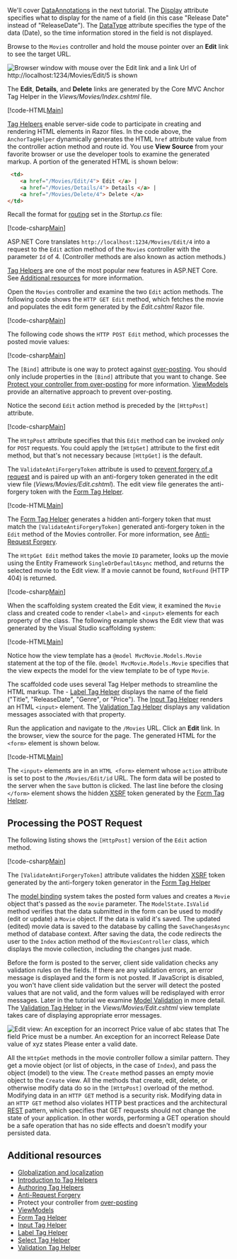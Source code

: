 
We'll cover [DataAnnotations](https://docs.microsoft.com/aspnet/mvc/overview/older-versions/mvc-music-store/mvc-music-store-part-6) in the next tutorial. The [Display](https://docs.microsoft.com/aspnet/core/api/microsoft.aspnetcore.mvc.modelbinding.metadata.displaymetadata) attribute specifies what to display for the name of a field (in this case "Release Date" instead of "ReleaseDate"). The [DataType](https://docs.microsoft.com/aspnet/core/api/microsoft.aspnetcore.mvc.dataannotations.internal.datatypeattributeadapter) attribute specifies the type of the data (Date), so the time information stored in the field is not displayed.

Browse to the `Movies` controller and hold the mouse pointer over an **Edit** link to see the target URL.

![Browser window with mouse over the Edit link and a link Url of http://localhost:1234/Movies/Edit/5 is shown](../../tutorials/first-mvc-app/controller-methods-views/_static/edit7.png)

The **Edit**, **Details**, and **Delete** links are generated by the Core MVC Anchor Tag Helper in the *Views/Movies/Index.cshtml* file.

[!code-HTML[Main](../../tutorials/first-mvc-app/start-mvc/sample/MvcMovie/Views/Movies/IndexOriginal.cshtml?highlight=1-3&range=46-50)]

[Tag Helpers](xref:mvc/views/tag-helpers/intro) enable server-side code to participate in creating and rendering HTML elements in Razor files. In the code above, the `AnchorTagHelper` dynamically generates the HTML `href` attribute value from the controller action method and route id. You use **View Source** from your favorite browser or use the developer tools to examine the generated markup. A portion of the generated HTML is shown below:

```html
 <td>
    <a href="/Movies/Edit/4"> Edit </a> |
    <a href="/Movies/Details/4"> Details </a> |
    <a href="/Movies/Delete/4"> Delete </a>
</td>
```

Recall the format for [routing](xref:mvc/controllers/routing) set in the *Startup.cs* file:

[!code-csharp[Main](../../tutorials/first-mvc-app/start-mvc/sample/MvcMovie/Startup.cs?name=snippet_1&highlight=5)]

ASP.NET Core translates `http://localhost:1234/Movies/Edit/4` into a request to the `Edit` action method of the `Movies` controller with the parameter `Id` of 4. (Controller methods are also known as action methods.)

[Tag Helpers](xref:mvc/views/tag-helpers/intro) are one of the most popular new features in ASP.NET Core. See [Additional resources](#additional-resources) for more information.

Open the `Movies` controller and examine the two `Edit` action methods. The following code shows the `HTTP GET Edit` method, which fetches the movie and populates the edit form generated by the *Edit.cshtml* Razor file.

[!code-csharp[Main](../../tutorials/first-mvc-app/start-mvc/sample/MvcMovie/Controllers/MC1.cs?name=snippet_edit1)]

The following code shows the `HTTP POST Edit` method, which processes the posted movie values:

[!code-csharp[Main](../../tutorials/first-mvc-app/start-mvc/sample/MvcMovie/Controllers/MC1.cs?name=snippet_edit2)]

The `[Bind]` attribute is one way to protect against [over-posting](https://docs.microsoft.com/aspnet/mvc/overview/getting-started/getting-started-with-ef-using-mvc/implementing-basic-crud-functionality-with-the-entity-framework-in-asp-net-mvc-application#overpost). You should only include properties in the `[Bind]` attribute that you want to change. See [Protect your controller from over-posting](https://docs.microsoft.com/aspnet/mvc/overview/getting-started/getting-started-with-ef-using-mvc/implementing-basic-crud-functionality-with-the-entity-framework-in-asp-net-mvc-application) for more information. [ViewModels](http://rachelappel.com/use-viewmodels-to-manage-data-amp-organize-code-in-asp-net-mvc-applications/) provide an alternative approach to prevent over-posting.

Notice the second `Edit` action method is preceded by the `[HttpPost]` attribute.

[!code-csharp[Main](../../tutorials/first-mvc-app/start-mvc/sample/MvcMovie/Controllers/MC1.cs?name=snippet_edit2&highlight=4)]

The `HttpPost` attribute specifies that this `Edit` method can be invoked *only* for `POST` requests. You could apply the `[HttpGet]` attribute to the first edit method, but that's not necessary because `[HttpGet]` is the default.

The `ValidateAntiForgeryToken` attribute is used to [prevent forgery of a request](xref:security/anti-request-forgery) and is paired up with an anti-forgery token generated in the edit view file (*Views/Movies/Edit.cshtml*). The edit view file generates the anti-forgery token with the [Form Tag Helper](xref:mvc/views/working-with-forms).

[!code-HTML[Main](../../tutorials/first-mvc-app/start-mvc/sample/MvcMovie/Views/Movies/Edit.cshtml?range=9)]

The [Form Tag Helper](xref:mvc/views/working-with-forms) generates a hidden anti-forgery token that must match the `[ValidateAntiForgeryToken]` generated anti-forgery token in the `Edit` method of the Movies controller. For more information, see [Anti-Request Forgery](xref:security/anti-request-forgery).

The `HttpGet Edit` method takes the movie `ID` parameter, looks up the movie using the Entity Framework `SingleOrDefaultAsync` method, and returns the selected movie to the Edit view. If a movie cannot be found, `NotFound` (HTTP 404) is returned.

[!code-csharp[Main](../../tutorials/first-mvc-app/start-mvc/sample/MvcMovie/Controllers/MC1.cs?name=snippet_edit1)]

When the scaffolding system created the Edit view, it examined the `Movie` class and created code to render `<label>` and `<input>` elements for each property of the class. The following example shows the Edit view that was generated by the Visual Studio scaffolding system:

[!code-HTML[Main](../../tutorials/first-mvc-app/start-mvc/sample/MvcMovie/Views/Movies/EditCopy.cshtml?highlight=1)]

Notice how the view template has a `@model MvcMovie.Models.Movie` statement at the top of the file. `@model MvcMovie.Models.Movie` specifies that the view expects the model for the view template to be of type `Movie`.

The scaffolded code uses several Tag Helper methods to streamline the HTML markup. The - [Label Tag Helper](xref:mvc/views/working-with-forms) displays the name of the field ("Title", "ReleaseDate", "Genre", or "Price"). The [Input Tag Helper](xref:mvc/views/working-with-forms) renders an HTML `<input>` element. The [Validation Tag Helper](xref:mvc/views/working-with-forms) displays any validation messages associated with that property.

Run the application and navigate to the `/Movies` URL. Click an **Edit** link. In the browser, view the source for the page. The generated HTML for the `<form>` element is shown below.

[!code-HTML[Main](../../tutorials/first-mvc-app/start-mvc/sample/MvcMovie/Views/Shared/edit_view_source.html?highlight=1,6,10,17,24,28)]

The `<input>` elements are in an `HTML <form>` element whose `action` attribute is set to post to the `/Movies/Edit/id` URL. The form data will be posted to the server when the `Save` button is clicked. The last line before the closing `</form>` element shows the hidden [XSRF](xref:security/anti-request-forgery) token generated by the [Form Tag Helper](xref:mvc/views/working-with-forms).

## Processing the POST Request

The following listing shows the `[HttpPost]` version of the `Edit` action method.

[!code-csharp[Main](../../tutorials/first-mvc-app/start-mvc/sample/MvcMovie/Controllers/MC1.cs?name=snippet_edit2)]

The `[ValidateAntiForgeryToken]` attribute validates the hidden [XSRF](xref:security/anti-request-forgery) token generated by the anti-forgery token generator in the [Form Tag Helper](xref:mvc/views/working-with-forms)

The [model binding](xref:mvc/models/model-binding) system takes the posted form values and creates a `Movie` object that's passed as the `movie` parameter. The `ModelState.IsValid` method verifies that the data submitted in the form can be used to modify (edit or update) a `Movie` object. If the data is valid it's saved. The updated (edited) movie data is saved to the database by calling the `SaveChangesAsync` method of database context. After saving the data, the code redirects the user to the `Index` action method of the `MoviesController` class, which displays the movie collection, including the changes just made.

Before the form is posted to the server, client side validation checks any validation rules on the fields. If there are any validation errors, an error message is displayed and the form is not posted. If JavaScript is disabled, you won't have client side validation but the server will detect the posted values that are not valid, and the form values will be redisplayed with error messages. Later in the tutorial we examine [Model Validation](xref:mvc/models/validation) in more detail. The [Validation Tag Helper](xref:mvc/views/working-with-forms) in the *Views/Movies/Edit.cshtml* view template takes care of displaying appropriate error messages.

![Edit view: An exception for an incorrect Price value of abc states that The field Price must be a number. An exception for an incorrect Release Date value of xyz states Please enter a valid date.](../../tutorials/first-mvc-app/controller-methods-views/_static/val.png)

All the `HttpGet` methods in the movie controller follow a similar pattern. They get a movie object (or list of objects, in the case of `Index`), and pass the object (model) to the view. The `Create` method passes an empty movie object to the `Create` view. All the methods that create, edit, delete, or otherwise modify data do so in the `[HttpPost]` overload of the method. Modifying data in an `HTTP GET` method is a security risk. Modifying data in an `HTTP GET` method also violates HTTP best practices and the architectural [REST](http://rest.elkstein.org/) pattern, which specifies that GET requests should not change the state of your application. In other words, performing a GET operation should be a safe operation that has no side effects and doesn't modify your persisted data.

## Additional resources

* [Globalization and localization](xref:fundamentals/localization)
* [Introduction to Tag Helpers](xref:mvc/views/tag-helpers/intro)
* [Authoring Tag Helpers](xref:mvc/views/tag-helpers/authoring)
* [Anti-Request Forgery](xref:security/anti-request-forgery)
* Protect your controller from [over-posting](https://docs.microsoft.com/aspnet/mvc/overview/getting-started/getting-started-with-ef-using-mvc/implementing-basic-crud-functionality-with-the-entity-framework-in-asp-net-mvc-application)
* [ViewModels](http://rachelappel.com/use-viewmodels-to-manage-data-amp-organize-code-in-asp-net-mvc-applications/)
* [Form Tag Helper](xref:mvc/views/working-with-forms)
* [Input Tag Helper](xref:mvc/views/working-with-forms)
* [Label Tag Helper](xref:mvc/views/working-with-forms)
* [Select Tag Helper](xref:mvc/views/working-with-forms)
* [Validation Tag Helper](xref:mvc/views/working-with-forms)
